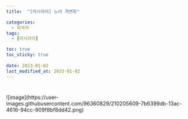 ```yaml
---
title:  "[러시아어] 노어 격변화"

categories:
  - 외국어
tags:
  - [러시아어]

toc: true
toc_sticky: true
 
date: 2023-01-02
last_modified_at: 2023-01-02
---
```


<h1></h1>
![image](https://user-images.githubusercontent.com/96360829/210205609-7b6399db-13ac-4616-94cc-909f8bf8dd42.png)